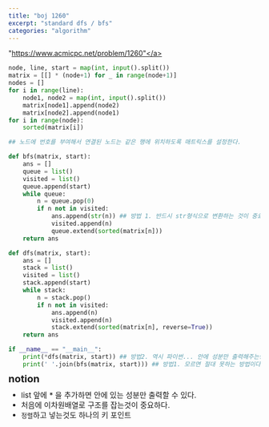 ```yaml
---
title: "boj 1260"
excerpt: "standard dfs / bfs"
categories: "algorithm"
---
```


<a herf = "https://www.acmicpc.net/problem/1260">"https://www.acmicpc.net/problem/1260"</a>

```python
node, line, start = map(int, input().split())
matrix = [[] * (node+1) for _ in range(node+1)]
nodes = []
for i in range(line):
    node1, node2 = map(int, input().split())
    matrix[node1].append(node2)
    matrix[node2].append(node1)
for i in range(node):
    sorted(matrix[i])

## 노드에 번호를 부여해서 연결된 노드는 같은 행에 위치하도록 매트릭스를 설정한다. 

def bfs(matrix, start):
    ans = []
    queue = list()
    visited = list()
    queue.append(start)
    while queue:
        n = queue.pop(0)
        if n not in visited:
            ans.append(str(n)) ## 방법 1. 반드시 str형식으로 변환하는 것이 중요해 
            visited.append(n)
            queue.extend(sorted(matrix[n]))
    return ans        

def dfs(matrix, start):
    ans = []
    stack = list()
    visited = list()
    stack.append(start)
    while stack:
        n = stack.pop()
        if n not in visited:
            ans.append(n)
            visited.append(n)
            stack.extend(sorted(matrix[n], reverse=True))
    return ans        

if __name__ == "__main__": 
    print(*dfs(matrix, start)) ## 방법2. 역시 파이썬... 안에 성분만 출력해주는방법
    print(' '.join(bfs(matrix, start))) ## 방법1. 모르면 절대 못하는 방법이다. 반드시 알고 있을 것!
```

<div style = "font-size: 20px; line-height: 15px;">
<strong>notion</strong><br>
</div>

<div style = "font-size: 15px; line-height: 20px;">
<ul>
<li>list 앞에 * 을 추가하면 안에 있는 성분만 출력할 수 있다.</li>
<li>처음에 이차원배열로 구조를 잡는것이 중요하다.</li>
<li><code>정렬</code>하고 넣는것도 하나의 키 포인트 </li>
</ul>